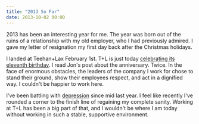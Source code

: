 ```yaml
---
title: "2013 So Far"
date: 2013-10-02 00:00
---
```


2013 has been an interesting year for me. The year was born out of the ruins of a relationship with my old employer, who I had previously admired. I gave my letter of resignation my first day back after the Christmas holidays.

I landed at Teehan+Lax February 1st. T+L is just today [celebrating its eleventh birthday](http://www.teehanlax.com/blog/11-years-of-teehanlax/). I read Jon's post about the anniversary. Twice. In the face of enormous obstacles, the leaders of the company I work for chose to stand their ground, show their employees respect, and act in a dignified way. I couldn't be happier to work here.

I've been battling with [depression](http://ashfurrow.com/blog/depression) since mid last year. I feel like recently I've rounded a corner to the finish line of regaining my complete sanity. Working at T+L has been a big part of that, and I wouldn't be where I am today without working in such a stable, supportive environment.

<!-- more -->
